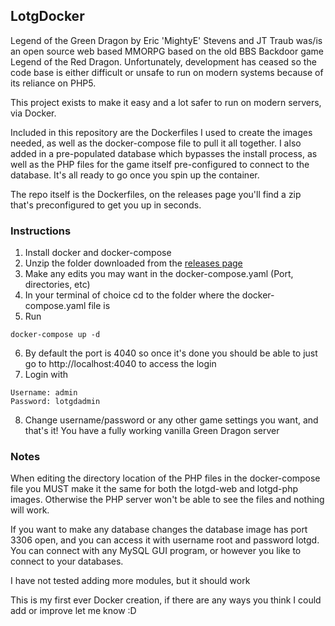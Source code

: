 ## LotgDocker

Legend of the Green Dragon by Eric 'MightyE' Stevens and JT Traub was/is an open source web based MMORPG based on the old BBS Backdoor game Legend of the Red Dragon.
Unfortunately, development has ceased so the code base is either difficult or unsafe to run on modern systems because of its reliance on PHP5.

This project exists to make it easy and a lot safer to run on modern servers, via Docker.

Included in this repository are the Dockerfiles I used to create the images needed, as well as the docker-compose file to pull it all together. 
I also added in a pre-populated database which bypasses the install process, as well as the PHP files for the game itself pre-configured
to connect to the database. It's all ready to go once you spin up the container.

The repo itself is the Dockerfiles, on the releases page you'll find a zip that's preconfigured to get you up in seconds.

### Instructions

1. Install docker and docker-compose
2. Unzip the folder downloaded from the [releases page](https://github.com/Kizaing/LotgDocker/releases/download/1.0/DockerGD.zip)
3. Make any edits you may want in the docker-compose.yaml (Port, directories, etc)
4. In your terminal of choice cd to the folder where the docker-compose.yaml file is
5. Run 
````
docker-compose up -d
````
6. By default the port is 4040 so once it's done you should be able to just go to http://localhost:4040 to access the login
7. Login with
````
Username: admin
Password: lotgdadmin
````
8. Change username/password or any other game settings you want, and that's it! You have a fully working vanilla Green Dragon server

### Notes

When editing the directory location of the PHP files in the docker-compose file you MUST make it the same for both the lotgd-web and lotgd-php images. Otherwise the PHP
server won't be able to see the files and nothing will work.

If you want to make any database changes the database image has port 3306 open, and you can access it with username root and password lotgd. You can connect with any MySQL 
GUI program, or however you like to connect to your databases.

I have not tested adding more modules, but it should work

This is my first ever Docker creation, if there are any ways you think I could add or improve let me know :D
